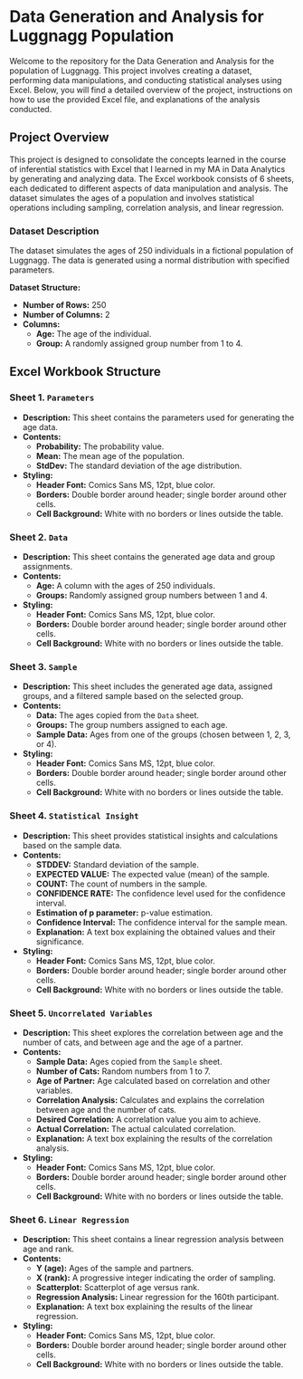 # Data Generation and Analysis for Luggnagg Population

Welcome to the repository for the Data Generation and Analysis for the population of Luggnagg. This project involves creating a dataset, performing data manipulations, and conducting statistical analyses using Excel. Below, you will find a detailed overview of the project, instructions on how to use the provided Excel file, and explanations of the analysis conducted.

## Project Overview

This project is designed to consolidate the concepts learned in the course of inferential statistics with Excel that I learned in my MA in Data Analytics by generating and analyzing data. The Excel workbook consists of 6 sheets, each dedicated to different aspects of data manipulation and analysis. The dataset simulates the ages of a population and involves statistical operations including sampling, correlation analysis, and linear regression.

### Dataset Description

The dataset simulates the ages of 250 individuals in a fictional population of Luggnagg. The data is generated using a normal distribution with specified parameters.

**Dataset Structure:**
- **Number of Rows:** 250
- **Number of Columns:** 2
- **Columns:**
  - **Age:** The age of the individual.
  - **Group:** A randomly assigned group number from 1 to 4.

## Excel Workbook Structure

### Sheet 1. `Parameters`

- **Description:** This sheet contains the parameters used for generating the age data.
- **Contents:**
  - **Probability:** The probability value.
  - **Mean:** The mean age of the population.
  - **StdDev:** The standard deviation of the age distribution.
- **Styling:** 
  - **Header Font:** Comics Sans MS, 12pt, blue color.
  - **Borders:** Double border around header; single border around other cells.
  - **Cell Background:** White with no borders or lines outside the table.

### Sheet 2. `Data`

- **Description:** This sheet contains the generated age data and group assignments.
- **Contents:**
  - **Age:** A column with the ages of 250 individuals.
  - **Groups:** Randomly assigned group numbers between 1 and 4.
- **Styling:** 
  - **Header Font:** Comics Sans MS, 12pt, blue color.
  - **Borders:** Double border around header; single border around other cells.
  - **Cell Background:** White with no borders or lines outside the table.

### Sheet 3. `Sample`

- **Description:** This sheet includes the generated age data, assigned groups, and a filtered sample based on the selected group.
- **Contents:**
  - **Data:** The ages copied from the `Data` sheet.
  - **Groups:** The group numbers assigned to each age.
  - **Sample Data:** Ages from one of the groups (chosen between 1, 2, 3, or 4).
- **Styling:** 
  - **Header Font:** Comics Sans MS, 12pt, blue color.
  - **Borders:** Double border around header; single border around other cells.
  - **Cell Background:** White with no borders or lines outside the table.

### Sheet 4. `Statistical Insight`

- **Description:** This sheet provides statistical insights and calculations based on the sample data.
- **Contents:**
  - **STDDEV:** Standard deviation of the sample.
  - **EXPECTED VALUE:** The expected value (mean) of the sample.
  - **COUNT:** The count of numbers in the sample.
  - **CONFIDENCE RATE:** The confidence level used for the confidence interval.
  - **Estimation of p parameter:** p-value estimation.
  - **Confidence Interval:** The confidence interval for the sample mean.
  - **Explanation:** A text box explaining the obtained values and their significance.
- **Styling:** 
  - **Header Font:** Comics Sans MS, 12pt, blue color.
  - **Borders:** Double border around header; single border around other cells.
  - **Cell Background:** White with no borders or lines outside the table.

### Sheet 5. `Uncorrelated Variables`

- **Description:** This sheet explores the correlation between age and the number of cats, and between age and the age of a partner.
- **Contents:**
  - **Sample Data:** Ages copied from the `Sample` sheet.
  - **Number of Cats:** Random numbers from 1 to 7.
  - **Age of Partner:** Age calculated based on correlation and other variables.
  - **Correlation Analysis:** Calculates and explains the correlation between age and the number of cats.
  - **Desired Correlation:** A correlation value you aim to achieve.
  - **Actual Correlation:** The actual calculated correlation.
  - **Explanation:** A text box explaining the results of the correlation analysis.
- **Styling:** 
  - **Header Font:** Comics Sans MS, 12pt, blue color.
  - **Borders:** Double border around header; single border around other cells.
  - **Cell Background:** White with no borders or lines outside the table.

### Sheet 6. `Linear Regression`

- **Description:** This sheet contains a linear regression analysis between age and rank.
- **Contents:**
  - **Y (age):** Ages of the sample and partners.
  - **X (rank):** A progressive integer indicating the order of sampling.
  - **Scatterplot:** Scatterplot of age versus rank.
  - **Regression Analysis:** Linear regression for the 160th participant.
  - **Explanation:** A text box explaining the results of the linear regression.
- **Styling:** 
  - **Header Font:** Comics Sans MS, 12pt, blue color.
  - **Borders:** Double border around header; single border around other cells.
  - **Cell Background:** White with no borders or lines outside the table.



